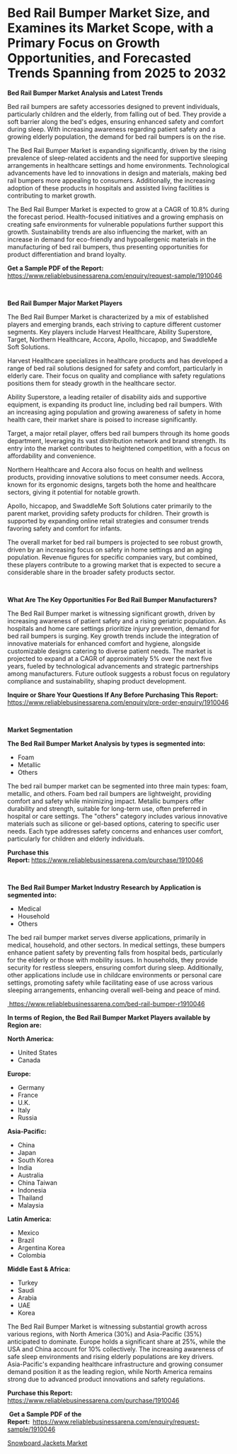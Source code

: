 <p><h1>Bed Rail Bumper Market Size, and Examines its Market Scope, with a Primary Focus on Growth Opportunities, and Forecasted Trends Spanning from 2025 to 2032</h1></p><p><strong>Bed Rail Bumper Market Analysis and Latest Trends</strong></p>
<p><p>Bed rail bumpers are safety accessories designed to prevent individuals, particularly children and the elderly, from falling out of bed. They provide a soft barrier along the bed's edges, ensuring enhanced safety and comfort during sleep. With increasing awareness regarding patient safety and a growing elderly population, the demand for bed rail bumpers is on the rise.</p><p>The Bed Rail Bumper Market is expanding significantly, driven by the rising prevalence of sleep-related accidents and the need for supportive sleeping arrangements in healthcare settings and home environments. Technological advancements have led to innovations in design and materials, making bed rail bumpers more appealing to consumers. Additionally, the increasing adoption of these products in hospitals and assisted living facilities is contributing to market growth.</p><p>The Bed Rail Bumper Market is expected to grow at a CAGR of 10.8% during the forecast period. Health-focused initiatives and a growing emphasis on creating safe environments for vulnerable populations further support this growth. Sustainability trends are also influencing the market, with an increase in demand for eco-friendly and hypoallergenic materials in the manufacturing of bed rail bumpers, thus presenting opportunities for product differentiation and brand loyalty.</p></p>
<p><strong>Get a Sample PDF of the Report:&nbsp;</strong> <a href="https://www.reliablebusinessarena.com/enquiry/request-sample/1910046?utm_campaign=1912&utm_medium=2&utm_source=Github&utm_content=ia&utm_term=08022025&utm_id=bed-rail-bumper">https://www.reliablebusinessarena.com/enquiry/request-sample/1910046</a></p>
<p>&nbsp;</p>
<p><strong>Bed Rail Bumper Major Market Players</strong></p>
<p><p>The Bed Rail Bumper Market is characterized by a mix of established players and emerging brands, each striving to capture different customer segments. Key players include Harvest Healthcare, Ability Superstore, Target, Northern Healthcare, Accora, Apollo, hiccapop, and SwaddleMe Soft Solutions.</p><p>Harvest Healthcare specializes in healthcare products and has developed a range of bed rail solutions designed for safety and comfort, particularly in elderly care. Their focus on quality and compliance with safety regulations positions them for steady growth in the healthcare sector.</p><p>Ability Superstore, a leading retailer of disability aids and supportive equipment, is expanding its product line, including bed rail bumpers. With an increasing aging population and growing awareness of safety in home health care, their market share is poised to increase significantly.</p><p>Target, a major retail player, offers bed rail bumpers through its home goods department, leveraging its vast distribution network and brand strength. Its entry into the market contributes to heightened competition, with a focus on affordability and convenience.</p><p>Northern Healthcare and Accora also focus on health and wellness products, providing innovative solutions to meet consumer needs. Accora, known for its ergonomic designs, targets both the home and healthcare sectors, giving it potential for notable growth.</p><p>Apollo, hiccapop, and SwaddleMe Soft Solutions cater primarily to the parent market, providing safety products for children. Their growth is supported by expanding online retail strategies and consumer trends favoring safety and comfort for infants.</p><p>The overall market for bed rail bumpers is projected to see robust growth, driven by an increasing focus on safety in home settings and an aging population. Revenue figures for specific companies vary, but combined, these players contribute to a growing market that is expected to secure a considerable share in the broader safety products sector.</p></p>
<p>&nbsp;</p>
<p><strong>What Are The Key Opportunities For Bed Rail Bumper Manufacturers?</strong></p>
<p><p>The Bed Rail Bumper market is witnessing significant growth, driven by increasing awareness of patient safety and a rising geriatric population. As hospitals and home care settings prioritize injury prevention, demand for bed rail bumpers is surging. Key growth trends include the integration of innovative materials for enhanced comfort and hygiene, alongside customizable designs catering to diverse patient needs. The market is projected to expand at a CAGR of approximately 5% over the next five years, fueled by technological advancements and strategic partnerships among manufacturers. Future outlook suggests a robust focus on regulatory compliance and sustainability, shaping product development.</p></p>
<p><strong>Inquire or Share Your Questions If Any Before Purchasing This Report:</strong> <a href="https://www.reliablebusinessarena.com/enquiry/pre-order-enquiry/1910046?utm_campaign=1912&utm_medium=2&utm_source=Github&utm_content=ia&utm_term=08022025&utm_id=bed-rail-bumper">https://www.reliablebusinessarena.com/enquiry/pre-order-enquiry/1910046</a></p>
<p>&nbsp;</p>
<p><strong>Market Segmentation</strong></p>
<p><strong>The Bed Rail Bumper Market Analysis by types is segmented into:</strong></p>
<p><ul><li>Foam</li><li>Metallic</li><li>Others</li></ul></p>
<p><p>The bed rail bumper market can be segmented into three main types: foam, metallic, and others. Foam bed rail bumpers are lightweight, providing comfort and safety while minimizing impact. Metallic bumpers offer durability and strength, suitable for long-term use, often preferred in hospital or care settings. The "others" category includes various innovative materials such as silicone or gel-based options, catering to specific user needs. Each type addresses safety concerns and enhances user comfort, particularly for children and elderly individuals.</p></p>
<p><strong>Purchase this Report:&nbsp;</strong><a href="https://www.reliablebusinessarena.com/purchase/1910046?utm_campaign=1912&utm_medium=2&utm_source=Github&utm_content=ia&utm_term=08022025&utm_id=bed-rail-bumper">https://www.reliablebusinessarena.com/purchase/1910046</a></p>
<p>&nbsp;</p>
<p><strong>The Bed Rail Bumper Market Industry Research by Application is segmented into:</strong></p>
<p><ul><li>Medical</li><li>Household</li><li>Others</li></ul></p>
<p><p>The bed rail bumper market serves diverse applications, primarily in medical, household, and other sectors. In medical settings, these bumpers enhance patient safety by preventing falls from hospital beds, particularly for the elderly or those with mobility issues. In households, they provide security for restless sleepers, ensuring comfort during sleep. Additionally, other applications include use in childcare environments or personal care settings, promoting safety while facilitating ease of use across various sleeping arrangements, enhancing overall well-being and peace of mind.</p></p>
<p><a href="https://www.reliablebusinessarena.com/bed-rail-bumper-r1910046?utm_campaign=1912&utm_medium=2&utm_source=Github&utm_content=ia&utm_term=08022025&utm_id=bed-rail-bumper">&nbsp;https://www.reliablebusinessarena.com/bed-rail-bumper-r1910046</a></p>
<p><strong>In terms of Region, the Bed Rail Bumper Market Players available by Region are:</strong></p>
<p>
    <p> <strong> North America: </strong>
        <ul>
            <li>United States</li>
            <li>Canada</li>
        </ul>
        </p> 
    <p> <strong> Europe: </strong>
        <ul>
            <li>Germany</li>
            <li>France</li>
            <li>U.K.</li>
            <li>Italy</li>
            <li>Russia</li>
        </ul>
        </p> 
    <p> <strong> Asia-Pacific: </strong>
        <ul>
            <li>China</li>
            <li>Japan</li>
            <li>South Korea</li>
            <li>India</li>
            <li>Australia</li>
            <li>China Taiwan</li>
            <li>Indonesia</li>
            <li>Thailand</li>
            <li>Malaysia</li>
        </ul>
        </p> 
    <p> <strong> Latin America: </strong>
        <ul>
            <li>Mexico</li>
            <li>Brazil</li>
            <li>Argentina Korea</li>
            <li>Colombia</li>
        </ul>
        </p> 
    <p> <strong> Middle East & Africa: </strong>
        <ul>
            <li>Turkey</li>
            <li>Saudi</li>
            <li>Arabia</li>
            <li>UAE</li>
            <li>Korea</li>
        </ul>
    </p>
    </p>
<p><p>The Bed Rail Bumper Market is witnessing substantial growth across various regions, with North America (30%) and Asia-Pacific (35%) anticipated to dominate. Europe holds a significant share at 25%, while the USA and China account for 10% collectively. The increasing awareness of safe sleep environments and rising elderly populations are key drivers. Asia-Pacific's expanding healthcare infrastructure and growing consumer demand position it as the leading region, while North America remains strong due to advanced product innovations and safety regulations.</p></p>
<p><strong>Purchase this Report: </strong><a href="https://www.reliablebusinessarena.com/purchase/1910046?utm_campaign=1912&utm_medium=2&utm_source=Github&utm_content=ia&utm_term=08022025&utm_id=bed-rail-bumper">https://www.reliablebusinessarena.com/purchase/1910046</a></p>
<p>&nbsp;<strong>Get a Sample PDF of the Report:&nbsp;&nbsp;</strong><a href="https://www.reliablebusinessarena.com/enquiry/request-sample/1910046?utm_campaign=1912&utm_medium=2&utm_source=Github&utm_content=ia&utm_term=08022025&utm_id=bed-rail-bumper">https://www.reliablebusinessarena.com/enquiry/request-sample/1910046</a></p>
<p><strong></strong></p>
<p><p><a href="https://github.com/globismark/Market-Research-Report-List-6/blob/main/snowboard-jackets-market.md?utm_campaign=1912&utm_medium=2&utm_source=Github&utm_content=ia&utm_term=08022025&utm_id=bed-rail-bumper">Snowboard Jackets Market</a></p></p>